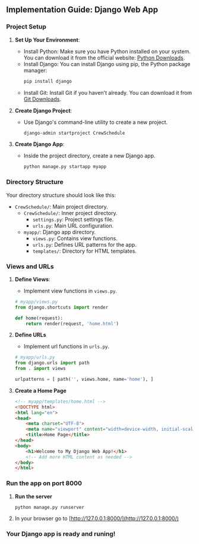 ## Implementation Guide: Django Web App

### Project Setup


1. **Set Up Your Environment**:
   - Install Python: Make sure you have Python installed on your system. You can download it from the official website: [Python Downloads](https://www.python.org/downloads/).
   - Install Django: You can install Django using pip, the Python package manager:
     ```bash
     pip install django
     ```
   - Install Git: Install Git if you haven't already. You can download it from [Git Downloads](https://git-scm.com/downloads).

2. **Create Django Project**:
   - Use Django's command-line utility to create a new project.
     ```bash
     django-admin startproject CrewSchedule
     ```

3. **Create Django App**:
   - Inside the project directory, create a new Django app.
     ```bash
     python manage.py startapp myapp
     ```

### Directory Structure

Your directory structure should look like this:


- `CrewSchedule/`: Main project directory.
  - `CrewSchedule/`: Inner project directory.
    - `settings.py`: Project settings file.
    - `urls.py`: Main URL configuration.
  - `myapp/`: Django app directory.
    - `views.py`: Contains view functions.
    - `urls.py`: Defines URL patterns for the app.
    - `templates/`: Directory for HTML templates.
  

### Views and URLs

1. **Define Views**:
   - Implement view functions in `views.py`.
   ```python
   # myapp/views.py
   from django.shortcuts import render

   def home(request):
       return render(request, 'home.html')

2. **Define URLs**
   - Implement url functions in `urls.py`.
   ```python
   # myapp/urls.py
   from django.urls import path
   from . import views

   urlpatterns = [ path('', views.home, name='home'), ]

3. **Create a Home Page**
   
   ```html   
   <!-- myapp/templates/home.html -->
   <!DOCTYPE html>
   <html lang="en">
   <head>
       <meta charset="UTF-8">
       <meta name="viewport" content="width=device-width, initial-scale=1.0">
       <title>Home Page</title>
   </head>
   <body>
       <h1>Welcome to My Django Web App!</h1>
       <!-- Add more HTML content as needed -->
   </body>
   </html>
   
### Run the app on port 8000

1. **Run the server**
   
   ```python
   python manage.py runserver

2. In your browser go to [http://127.0.0.1:8000/](http://127.0.0.1:8000/)

### Your Django app is ready and runing!
